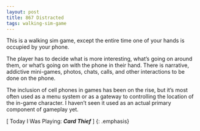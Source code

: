 ```yaml
---
layout: post
title: 867 Distracted
tags: walking-sim-game
---
```

This is a walking sim game, except the entire time one of your hands is occupied by your phone.

The player has to decide what is more interesting, what’s going on around them, or what’s going on with the phone in their hand.  There is narrative, addictive mini-games, photos, chats, calls, and other interactions to be done on the phone.

The inclusion of cell phones in games has been on the rise, but it’s most often used as a menu system or as a gateway to controlling the location of the in-game character.  I haven’t seen it used as an actual primary component of gameplay yet.

[ Today I Was Playing: ***Card Thief*** ]
{: .emphasis}